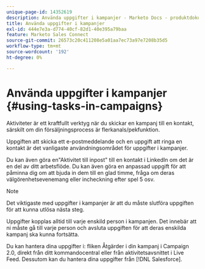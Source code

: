 ```yaml
---
unique-page-id: 14352619
description: Använda uppgifter i kampanjer - Marketo Docs - produktdokumentation
title: Använda uppgifter i kampanjer
exl-id: 444e7e3a-d774-40cf-82d1-40e395a79baa
feature: Marketo Sales Connect
source-git-commit: 26573c20c411208e5a01aa7ec73a97e7208b35d5
workflow-type: tm+mt
source-wordcount: '192'
ht-degree: 0%

---
```


# Använda uppgifter i kampanjer {#using-tasks-in-campaigns}

Aktiviteter är ett kraftfullt verktyg när du skickar en kampanj till en kontakt, särskilt om din försäljningsprocess är flerkanals/pekfunktion.

Uppgiften att skicka ett e-postmeddelande och en uppgift att ringa en kontakt är det vanligaste användningsområdet för uppgifter i kampanjer.

Du kan även göra en&quot;Aktivitet till inpost&quot; till en kontakt i LinkedIn om det är en del av ditt arbetsflöde. Du kan även göra en anpassad uppgift för att påminna dig om att bjuda in dem till en glad timme, fråga om deras välgörenhetsevenemang eller incheckning efter spel 5 osv.

>[!NOTE]
>
>Det viktigaste med uppgifter i kampanjer är att du måste slutföra uppgiften för att kunna utlösa nästa steg.

Uppgifter kopplas alltid till varje enskild person i kampanjen. Det innebär att ni måste gå till varje person och avsluta uppgiften för att deras enskilda kampanj ska kunna fortsätta.

Du kan hantera dina uppgifter i: fliken Åtgärder i din kampanj i Campaign 2.0, direkt från ditt kommandocentral eller från aktivitetsavsnittet i Live Feed. Dessutom kan du hantera dina uppgifter från [!DNL Salesforce].
